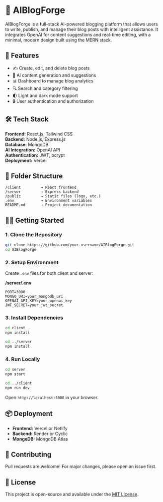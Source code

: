 # 🧠 AIBlogForge

AIBlogForge is a full-stack AI-powered blogging platform that allows users to write, publish, and manage their blog posts with intelligent assistance. It integrates OpenAI for content suggestions and real-time editing, with a minimal, modern design built using the MERN stack.

## 🚀 Features

- ✍️ Create, edit, and delete blog posts
- 🧠 AI content generation and suggestions
- 📊 Dashboard to manage blog analytics
- 🔍 Search and category filtering
- 🌓 Light and dark mode support
- 🔒 User authentication and authorization


## 🛠️ Tech Stack

**Frontend:** React.js, Tailwind CSS  
**Backend:** Node.js, Express.js  
**Database:** MongoDB  
**AI Integration:** OpenAI API  
**Authentication:** JWT, bcrypt  
**Deployment:**  Vercel

## 📁 Folder Structure

```
/client         → React frontend  
/server         → Express backend  
/public         → Static files (logo, etc.)  
.env            → Environment variables  
README.md       → Project documentation
```

## 🧑‍💻 Getting Started

### 1. Clone the Repository

```bash
git clone https://github.com/your-username/AIBlogForge.git
cd AIBlogForge
```

### 2. Setup Environment

Create `.env` files for both client and server:

**/server/.env**
```
PORT=3000
MONGO_URI=your_mongodb_uri
OPENAI_API_KEY=your_openai_key
JWT_SECRET=your_jwt_secret
```

### 3. Install Dependencies

```bash
cd client
npm install

cd ../server
npm install
```

### 4. Run Locally

```bash
cd server
npm start

cd ../client
npm run dev
```

Open `http://localhost:3000` in your browser.

## 📦 Deployment

- **Frontend:** Vercel or Netlify
- **Backend:** Render or Cyclic
- **MongoDB:** MongoDB Atlas

## 🙌 Contributing

Pull requests are welcome! For major changes, please open an issue first.

## 📄 License

This project is open-source and available under the [MIT License](LICENSE).
